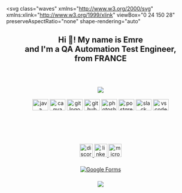 <svg
  class="waves"
  xmlns="http://www.w3.org/2000/svg"
  xmlns:xlink="http://www.w3.org/1999/xlink"
  viewBox="0 24 150 28"
  preserveAspectRatio="none"
  shape-rendering="auto"
>
  <defs>
    <path id="gentle-wave" d="M-160 44c30 0 58-18 88-18s 58 18 88 18 58-18 88-18 58 18 88 18 v44h-352z" />
  </defs>
  <g class="parallax">
    <use xlink:href="#gentle-wave" x="48" y="0" fill="rgba(149, 202, 202, 0.4)" />
    <use xlink:href="#gentle-wave" x="48" y="3" fill="rgba(149, 202, 202, 0.3)" />
    <use xlink:href="#gentle-wave" x="48" y="5" fill="rgba(12, 164, 165, 0.1)" />
    <use xlink:href="#gentle-wave" x="48" y="7" fill="rgba(12, 164, 165, 0.2)" />
  </g>

  <style>
    .waves {
      position: absolute;
      bottom: 0;
      width: 100%;
      height: 100px;
      min-height: 50px;
      max-height: 100px;
      border-radius: 25px;
    }
    .parallax>use {
      animation: move-forever 25s cubic-bezier(.55, .5, .45, .5) infinite;      
    }
    .parallax>use:nth-child(1) {
      animation-delay: -2s;
      animation-duration: 7s;
    }
    .parallax>use:nth-child(2) {
      animation-delay: -3s;
      animation-duration: 10s;
    }
    .parallax>use:nth-child(3) {
      animation-delay: -4s;
      animation-duration: 13s;
    }
    .parallax>use:nth-child(4) {
      animation-delay: -5s;
      animation-duration: 20s;
    }
    @keyframes move-forever {
      0% {
        transform: translate3d(-90px, 0, 0);
      }
      100% {
        transform: translate3d(85px, 0, 0);
      }
    }
  </style>

</svg>

<h2 align="center"; color: red>Hi 👋! My name is Emre<br> and I'm a QA Automation Test Engineer, <br>from FRANCE</h2>

<br>







##
<div align="center"><img src="https://github-readme-stats.vercel.app/api?username=stemrys&show_icons=true&count_private=true&hide_border=true" align="center" /></div>  



<br clear="both">

<div align="center">
  <img src="https://cdn.jsdelivr.net/gh/devicons/devicon/icons/java/java-original.svg" height="30" width="42" alt="java logo"  />
  <img src="https://cdn.jsdelivr.net/gh/devicons/devicon/icons/canva/canva-original.svg" height="30" width="42" alt="canva logo"  />
  <img src="https://cdn.jsdelivr.net/gh/devicons/devicon/icons/git/git-original.svg" height="30" width="42" alt="git logo"  />
  <img src="https://cdn.jsdelivr.net/gh/devicons/devicon/icons/github/github-original.svg" height="30" width="42" alt="github logo"  />
  <img src="https://cdn.jsdelivr.net/gh/devicons/devicon/icons/photoshop/photoshop-plain.svg" height="30" width="42" alt="photoshop logo"  />
  <img src="https://cdn.jsdelivr.net/gh/devicons/devicon/icons/postgresql/postgresql-original.svg" height="30" width="42" alt="postgresql logo"  />
  <img src="https://cdn.jsdelivr.net/gh/devicons/devicon/icons/slack/slack-original.svg" height="30" width="42" alt="slack logo"  />
  <img src="https://cdn.jsdelivr.net/gh/devicons/devicon/icons/vscode/vscode-original.svg" height="30" width="42" alt="vscode logo"  />

  
            
          
          
          
</div>



##

<br clear="both">

<img align="right" height="0" src=""  />

###

<br clear="both">

<div align="center">
  <a href="2144" target="_blank">
    <img src="https://img.shields.io/static/v1?message=Discord&logo=discord&label=&color=7289DA&logoColor=white&labelColor=&style=plastic" height="35" alt="discord logo"  />
  </a>
  <a href="https://www.linkedin.com/in/soydemir-emre-559641237/" target="_blank">
    <img src="https://img.shields.io/static/v1?message=LinkedIn&logo=linkedin&label=&color=0077B5&logoColor=white&labelColor=&style=plastic" height="35" alt="linkedin logo"  />
  </a>
  <a href="eosoydemir@outlook.fr" target="_blank">
    <img src="https://img.shields.io/static/v1?message=Outlook&logo=microsoft-outlook&label=&color=0078D4&logoColor=white&labelColor=&style=plastic" height="35" alt="microsoft-outlook logo"  />
 
  

###

  [![Google Forms](https://img.shields.io/badge/Google%20Forms-Click%20Here-red)](https://docs.google.com/forms/u/0/)




###  
<div align="center">
<img src="https://komarev.com/ghpvc/?username=stemrys&&style=flat-square" align="center" />
</div>  
















